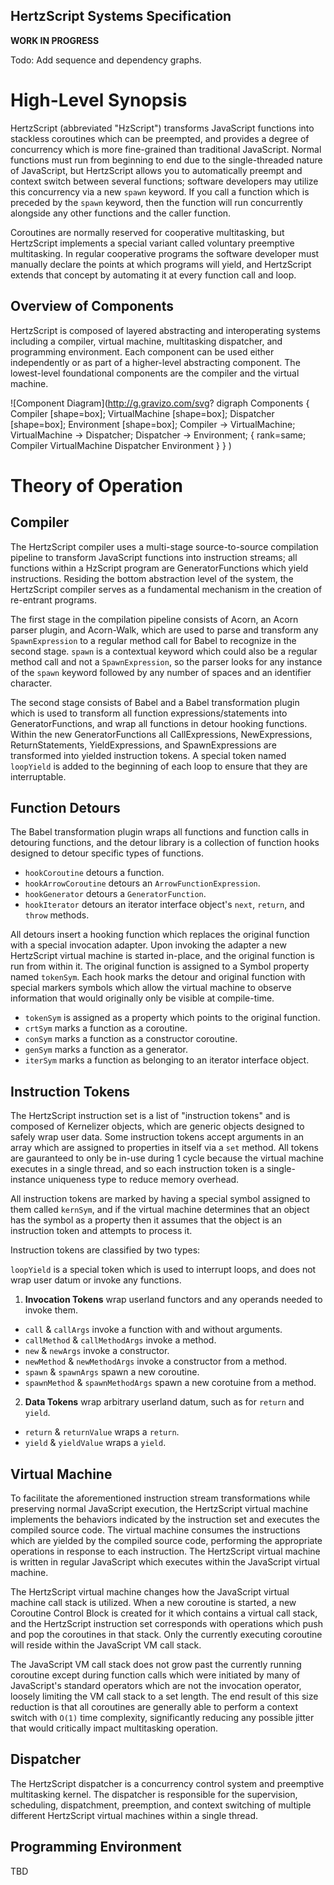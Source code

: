 HertzScript Systems Specification
--------------------------------

**WORK IN PROGRESS**

Todo: Add sequence and dependency graphs.

# High-Level Synopsis

HertzScript (abbreviated "HzScript") transforms JavaScript functions into stackless coroutines which can be preempted, and provides a degree of concurrency which is more fine-grained than traditional JavaScript. Normal functions must run from beginning to end due to the single-threaded nature of JavaScript, but HertzScript allows you to automatically preempt and context switch between several functions; software developers may utilize this concurrency via a new `spawn` keyword. If you call a function which is preceded by the `spawn` keyword, then the function will run concurrently alongside any other functions and the caller function.

Coroutines are normally reserved for cooperative multitasking, but HertzScript implements a special variant called voluntary preemptive multitasking. In regular cooperative programs the software developer must manually declare the points at which programs will yield, and HertzScript extends that concept by automating it at every function call and loop.

## Overview of Components

HertzScript is composed of layered abstracting and interoperating systems including a compiler, virtual machine, multitasking dispatcher, and programming environment. Each component can be used either independently or as part of a higher-level abstracting component. The lowest-level foundational components are the compiler and the virtual machine.

![Component Diagram](http://g.gravizo.com/svg?
	digraph Components {
		Compiler [shape=box];
		VirtualMachine [shape=box];
		Dispatcher [shape=box];
		Environment [shape=box];
		Compiler -> VirtualMachine;
		VirtualMachine -> Dispatcher;
		Dispatcher -> Environment;
		{
			rank=same; Compiler VirtualMachine Dispatcher Environment
		}
	}
)

# Theory of Operation

## Compiler

The HertzScript compiler uses a multi-stage source-to-source compilation pipeline to transform JavaScript functions into instruction streams; all functions within a HzScript program are GeneratorFunctions which yield instructions. Residing the bottom abstraction level of the system, the HertzScript compiler serves as a fundamental mechanism in the creation of re-entrant programs.

The first stage in the compilation pipeline consists of Acorn, an Acorn parser plugin, and Acorn-Walk, which are used to parse and transform any `SpawnExpression` to a regular method call for Babel to recognize in the second stage. `spawn` is a contextual keyword which could also be a regular method call and not a `SpawnExpression`, so the parser looks for any instance of the `spawn` keyword followed by any number of spaces and an identifier character.

The second stage consists of Babel and a Babel transformation plugin which is used to transform all function expressions/statements into GeneratorFunctions, and wrap all functions in detour hooking functions. Within the new GeneratorFunctions all CallExpressions, NewExpressions, ReturnStatements, YieldExpressions, and SpawnExpressions are transformed into yielded instruction tokens. A special token named `loopYield` is added to the beginning of each loop to ensure that they are interruptable.

## Function Detours

The Babel transformation plugin wraps all functions and function calls in detouring functions, and the detour library is a collection of function hooks designed to detour specific types of functions.

- `hookCoroutine` detours a function.
- `hookArrowCoroutine` detours an `ArrowFunctionExpression`.
- `hookGenerator` detours a `GeneratorFunction`.
- `hookIterator` detours an iterator interface object's `next`, `return`, and `throw` methods.

All detours insert a hooking function which replaces the original function with a special invocation adapter. Upon invoking the adapter a new HertzScript virtual machine is started in-place, and the original function is run from within it. The original function is assigned to a Symbol property named `tokenSym`. Each hook marks the detour and original function with special markers symbols which allow the virtual machine to observe information that would originally only be visible at compile-time.

- `tokenSym` is assigned as a property which points to the original function.
- `crtSym` marks a function as a coroutine.
- `conSym` marks a function as a constructor coroutine.
- `genSym` marks a function as a generator.
- `iterSym` marks a function as belonging to an iterator interface object.

## Instruction Tokens

The HertzScript instruction set is a list of "instruction tokens" and is composed of Kernelizer objects, which are generic objects designed to safely wrap user data. Some instruction tokens accept arguments in an array which are assigned to properties in itself via a `set` method. All tokens are gauranteed to only be in-use during 1 cycle because the virtual machine executes in a single thread, and so each instruction token is a single-instance uniqueness type to reduce memory overhead.

All instruction tokens are marked by having a special symbol assigned to them called `kernSym`, and if the virtual machine determines that an object has the symbol as a property then it assumes that the object is an instruction token and attempts to process it.

Instruction tokens are classified by two types:

`loopYield` is a special token which is used to interrupt loops, and does not wrap user datum or invoke any functions.

1. **Invocation Tokens** wrap userland functors and any operands needed to invoke them.

- `call` & `callArgs` invoke a function with and without arguments.
- `callMethod` & `callMethodArgs` invoke a method.
- `new` & `newArgs` invoke a constructor.
- `newMethod` & `newMethodArgs` invoke a constructor from a method.
- `spawn` & `spawnArgs` spawn a new coroutine.
- `spawnMethod` & `spawnMethodArgs` spawn a new corotuine from a method.

2. **Data Tokens** wrap arbitrary userland datum, such as for `return` and `yield`.

- `return` & `returnValue` wraps a `return`.
- `yield` & `yieldValue` wraps a `yield`.

## Virtual Machine

To facilitate the aforementioned instruction stream transformations while preserving normal JavaScript execution, the HertzScript virtual machine implements the behaviors indicated by the instruction set and executes the compiled source code. The virtual machine consumes the instructions which are yielded by the compiled source code, performing the appropriate operations in response to each instruction. The HertzScript virtual machine is written in regular JavaScript which executes within the JavaScript virtual machine.

The HertzScript virtual machine changes how the JavaScript virtual machine call stack is utilized. When a new coroutine is started, a new Coroutine Control Block is created for it which contains a virtual call stack, and the HertzScript instruction set corresponds with operations which push and pop the coroutines in that stack. Only the currently executing coroutine will reside within the JavaScript VM call stack.

The JavaScript VM call stack does not grow past the currently running coroutine except during function calls which were initiated by many of JavaScript's standard operators which are not the invocation operator, loosely limiting the VM call stack to a set length. The end result of this size reduction is that all coroutines are generally able to perform a context switch with `O(1)` time complexity, significantly reducing any possible jitter that would critically impact multitasking operation.

## Dispatcher

The HertzScript dispatcher is a concurrency control system and preemptive multitasking kernel. The dispatcher is responsible for the supervision, scheduling, dispatchment, preemption, and context switching of multiple different HertzScript virtual machines within a single thread.

## Programming Environment

TBD
